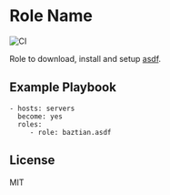Role Name
=========

![CI](https://github.com/baztian/ansible-asdf/workflows/CI/badge.svg)

Role to download, install and setup [asdf](https://github.com/asdf-vm/asdf).

Example Playbook
----------------

    - hosts: servers
      become: yes
      roles:
         - role: baztian.asdf

License
-------

MIT
